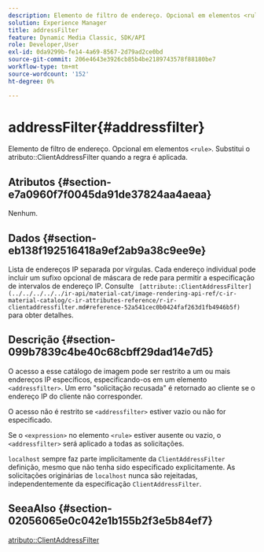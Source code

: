 ```yaml
---
description: Elemento de filtro de endereço. Opcional em elementos <rule> . Substitui o atributo ClientAddressFilter quando a regra é aplicada.
solution: Experience Manager
title: addressFilter
feature: Dynamic Media Classic, SDK/API
role: Developer,User
exl-id: 0da9299b-fe14-4a69-8567-2d79ad2ce0bd
source-git-commit: 206e4643e3926cb85b4be2189743578f88180be7
workflow-type: tm+mt
source-wordcount: '152'
ht-degree: 0%

---
```


# addressFilter{#addressfilter}

Elemento de filtro de endereço. Opcional em elementos `<rule>`. Substitui o atributo::ClientAddressFilter quando a regra é aplicada.

## Atributos {#section-e7a0960f7f0045da91de37824aa4aeaa}

Nenhum.

## Dados {#section-eb138f192516418a9ef2ab9a38c9ee9e}

Lista de endereços IP separada por vírgulas. Cada endereço individual pode incluir um sufixo opcional de máscara de rede para permitir a especificação de intervalos de endereço IP. Consulte ` [attribute::ClientAddressFilter](../../../../../ir-api/material-cat/image-rendering-api-ref/c-ir-material-catalog/c-ir-attributes-reference/r-ir-clientaddressfilter.md#reference-52a541cec0b0424faf263d1fb4946b5f)` para obter detalhes.

## Descrição {#section-099b7839c4be40c68cbff29dad14e7d5}

O acesso a esse catálogo de imagem pode ser restrito a um ou mais endereços IP específicos, especificando-os em um elemento `<addressfilter>`. Um erro &quot;solicitação recusada&quot; é retornado ao cliente se o endereço IP do cliente não corresponder.

O acesso não é restrito se `<addressfilter>` estiver vazio ou não for especificado.

Se o `<expression>` no elemento `<rule>` estiver ausente ou vazio, o `<addressfilter>` será aplicado a todas as solicitações.

`localhost` sempre faz parte implicitamente da  `ClientAddressFilter` definição, mesmo que não tenha sido especificado explicitamente. As solicitações originárias de `localhost` nunca são rejeitadas, independentemente da especificação `ClientAddressFilter`.

## SeeaAlso {#section-02056065e0c042e1b155b2f3e5b84ef7}

[atributo::ClientAddressFilter](../../../../../ir-api/material-cat/image-rendering-api-ref/c-ir-material-catalog/c-ir-attributes-reference/r-ir-clientaddressfilter.md#reference-52a541cec0b0424faf263d1fb4946b5f)
